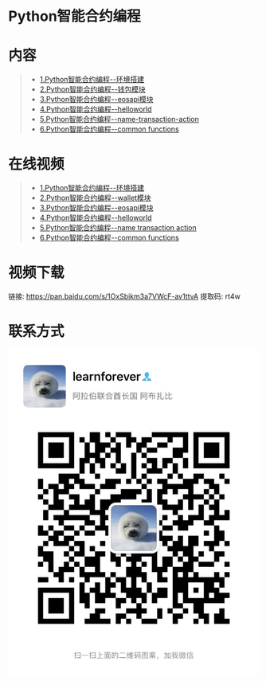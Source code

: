 # Python智能合约编程

# 内容

> - [1.Python智能合约编程--环境搭建](Python-Smart-Contract-Development--Environment.pdf)
> - [2.Python智能合约编程--钱包模块](Python-Smart-Contract-Development--Wallet.ipynb)
> - [3.Python智能合约编程--eosapi模块](Python-Smart-Contract-Development--eosapi.ipynb)
> - [4.Python智能合约编程--helloworld](Python-Smart-Contract-Development--helloworld.ipynb)
> - [5.Python智能合约编程--name-transaction-action](Python-Smart-Contract-Development--name-transaction-action.ipynb)
> - [6.Python智能合约编程--common functions](Python-Smart-Contract-Development--Common-functions.ipynb)

# 在线视频

> - [1.Python智能合约编程--环境搭建](https://youtu.be/x6WWYkP_drI)
> - [2.Python智能合约编程--wallet模块](https://youtu.be/5KxC7gfcDVo)
> - [3.Python智能合约编程--eosapi模块](https://youtu.be/lb9F_SBtHEg)
> - [4.Python智能合约编程--helloworld](https://youtu.be/XJRxuMOJwWo)
> - [5.Python智能合约编程--name transaction action](https://youtu.be/OK-FDVKiJJk)
> - [6.Python智能合约编程--common functions](https://youtu.be/-CwgURoh0VU)

# 视频下载
链接: https://pan.baidu.com/s/1OxSbikm3a7VWcF-av1ttvA
提取码: rt4w

# 联系方式
![](images/IMG_1056.JPG)

